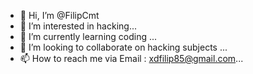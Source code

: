 - 👋 Hi, I’m @FilipCmt
- 👀 I’m interested in hacking...
- 🌱 I’m currently learning coding ...
- 💞️ I’m looking to collaborate on hacking subjects ...
- 📫 How to reach me via Email : xdfilip85@gmail.com...

<!---
FilipCmt/FilipCmt is a ✨ special ✨ repository because its `README.md` (this file) appears on your GitHub profile.
You can click the Preview link to take a look at your changes.
--->
